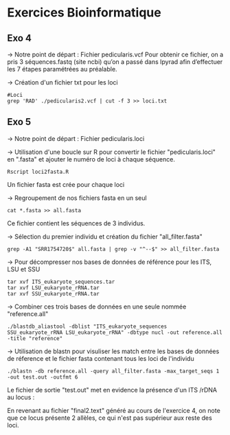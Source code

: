 # Exercices Bioinformatique
## Exo 4

→ Notre point de départ : Fichier pedicularis.vcf
Pour obtenir ce fichier, on a pris 3 séquences.fastq (site ncbi) qu’on a passé dans Ipyrad afin d’effectuer les 7 étapes paramétrées au préalable.

→ Création d'un fichier txt pour les loci
```
#Loci
grep 'RAD' ./pedicularis2.vcf | cut -f 3 >> loci.txt
```






## Exo 5
-> Notre point de départ : Fichier pedicularis.loci

-> Utilisation d'une boucle sur R pour convertir le fichier "pedicularis.loci" en ".fasta" et ajouter le numéro de loci à chaque séquence.
```
Rscript loci2fasta.R
```
Un fichier fasta est crée pour chaque loci

-> Regroupement de nos fichiers fasta en un seul
```
cat *.fasta >> all.fasta
```
Ce fichier contient les séquences de 3 individus.

-> Sélection du premier individu et création du fichier "all_filter.fasta" 
```
grep -A1 "SRR1754720$" all.fasta | grep -v "^--$" >> all_filter.fasta
```
-> Pour décompresser nos bases de données de référence pour les ITS, LSU et SSU
```
tar xvf ITS_eukaryote_sequences.tar
tar xvf LSU_eukaryote_rRNA.tar
tar xvf SSU_eukaryote_rRNA.tar
```

-> Combiner ces trois bases de données en une seule nommée "reference.all"
```
./blastdb_aliastool -dblist "ITS_eukaryote_sequences SSU_eukaryote_rRNA LSU_eukaryote_rRNA" -dbtype nucl -out reference.all -title "reference"
```

-> Utilisation de blastn pour visuliser les match entre les bases de données de réference et le fichier fasta contenant tous les loci de l'individu
```
./blastn -db reference.all -query all_filter.fasta -max_target_seqs 1 -out test.out -outfmt 6
```

Le fichier de sortie "test.out" met en evidence la présence d'un ITS /rDNA au locus : 

En revenant au fichier "final2.text" généré au cours de l'exercice 4, on note que ce locus présente 2 allèles, ce qui n'est pas supérieur aux reste des loci.
